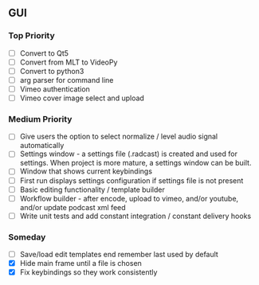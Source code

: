 ## GUI

### Top Priority

- [ ] Convert to Qt5
- [ ] Convert from MLT to VideoPy
- [ ] Convert to python3
- [ ] arg parser for command line
- [ ] Vimeo authentication
- [ ] Vimeo cover image select and upload

### Medium Priority

- [ ] Give users the option to select normalize / level audio signal automatically
- [ ] Settings window - a settings file (.radcast) is created and used for settings. When project is more mature, a settings window can be built.
- [ ] Window that shows current keybindings
- [ ] First run displays settings configuration if settings file is not present
- [ ] Basic editing functionality / template builder
- [ ] Workflow builder - after encode, upload to vimeo, and/or youtube, and/or update podcast xml feed
- [ ] Write unit tests and add constant integration / constant delivery hooks

### Someday

- [ ] Save/load edit templates end remember last used by default
- [x] Hide main frame until a file is chosen
- [x] Fix keybindings so they work consistently
